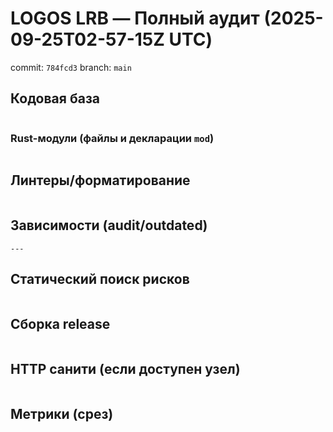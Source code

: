 # LOGOS LRB — Полный аудит (2025-09-25T02-57-15Z UTC)

commit: `784fcd3`  branch: `main`

## Кодовая база
```text
```

### Rust-модули (файлы и декларации `mod`)
```text
```

## Линтеры/форматирование
```text
```

## Зависимости (audit/outdated)
```text
---
```

## Статический поиск рисков
```text
```

## Сборка release
```text
```

## HTTP санити (если доступен узел)
```text
```

## Метрики (срез)
```text
```
